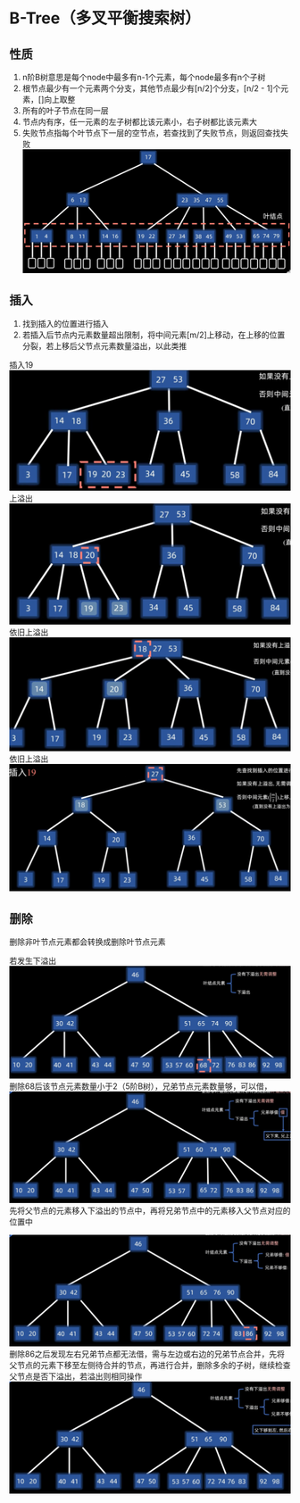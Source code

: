 # B-Tree（多叉平衡搜索树）
## 性质
1. n阶B树意思是每个node中最多有n-1个元素，每个node最多有n个子树
2. 根节点最少有一个元素两个分支，其他节点最少有[n/2]个分支，[n/2 - 1]个元素，[]向上取整
4. 所有的叶子节点在同一层
5. 节点内有序，任一元素的左子树都比该元素小，右子树都比该元素大
6. 失败节点指每个叶节点下一层的空节点，若查找到了失败节点，则返回查找失败
![输入图片说明](/imgs/2025-02-25/oWMpTPpjSkTN9HYo.png)

## 插入
1. 找到插入的位置进行插入
2. 若插入后节点内元素数量超出限制，将中间元素[m/2]上移动，在上移的位置分裂，若上移后父节点元素数量溢出，以此类推

插入19
![输入图片说明](/imgs/2025-02-25/mtZlgVY05BdCEcyI.png)
上溢出
![输入图片说明](/imgs/2025-02-25/9NMQRDDw36ZSZyLJ.png)
依旧上溢出
![输入图片说明](/imgs/2025-02-25/r33KZw6qaZTtpyVH.png)
依旧上溢出
![输入图片说明](/imgs/2025-02-25/f6OKCKgH39oObcAl.png)

## 删除
删除非叶节点元素都会转换成删除叶节点元素

若发生下溢出
![输入图片说明](/imgs/2025-02-25/2OeXfyoxkICPEIUe.png)
删除68后该节点元素数量小于2（5阶B树），兄弟节点元素数量够，可以借，
![输入图片说明](/imgs/2025-02-25/INhAXyIp3AxPeOQ1.png)
先将父节点的元素移入下溢出的节点中，再将兄弟节点中的元素移入父节点对应的位置中


![输入图片说明](/imgs/2025-02-25/WTUpO1qZ4kjlsCr6.png)
删除86之后发现左右兄弟节点都无法借，需与左边或右边的兄弟节点合并，先将父节点的元素下移至左侧待合并的节点，再进行合并，删除多余的子树，继续检查父节点是否下溢出，若溢出则相同操作
![输入图片说明](/imgs/2025-02-25/LRzj8ycjkBSHWG2R.png)
<!--stackedit_data:
eyJoaXN0b3J5IjpbMTEwMTExNDgyMiwxMzE0NDMzMDcyLC0xND
EwOTMyMTc0LDI1MjcwMjk5N119
-->